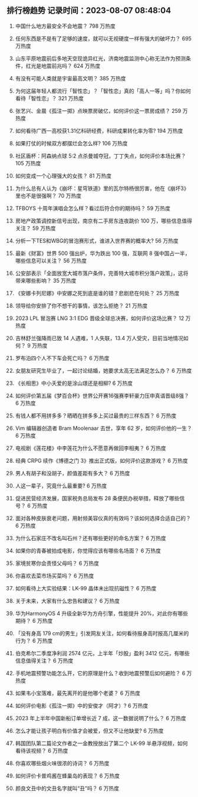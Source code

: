 
## 排行榜趋势 记录时间：2023-08-07 08:48:04
  
  1. 中国什么地方最安全不会地震？ 798 万热度
    
  2. 任何东西是不是有了足够的速度，就可以无视硬度一样有强大的破坏力？ 695 万热度
    
  3. 山东平原地震前后多地天空现诡异红光，济南地震监测中心称无法作为预测条件，红光是地震前兆吗？ 624 万热度
    
  4. 有没有可能人类就是宇宙最高文明？ 385 万热度
    
  5. 为何这届年轻人都流行「智性恋」？「智性恋」真的「高人一等」吗？你如何看待「智性恋」？ 321 万热度
    
  6. 张艺兴、金晨《孤注一掷》点映票房破亿，如何评价这一票房成绩？ 259 万热度
    
  7. 如何看待广西一高校获1.31亿科研经费，科研成果转化率为零? 194 万热度
    
  8. 如果打仗的时候双方都摆烂会怎么样? 106 万热度
    
  9. 社区盾杯：阿森纳点球 5:2 点杀曼城夺冠，丁丁失点，如何评价本场比赛？ 105 万热度
    
  10. 如何变成一个心理强大的女孩？ 81 万热度
    
  11. 为什么总有人认为《崩坏：星穹铁道》里的瓦尔特杨很厉害，他在《崩坏3》里也不是很强啊？ 70 万热度
    
  12. TFBOYS 十周年演唱会怎么样？看过后符合你的期待吗？ 59 万热度
    
  13. 房地产政策调控新信号出现，南京有二手房东连夜跳价 100 万，哪些信息值得关注？ 59 万热度
    
  14. 分析一下TES和WBG的冒泡赛形式，谁进入世界赛的概率大? 56 万热度
    
  15. 最新《财富》世界 500 强出炉，华为跌出 100 强，互联网 8 强中国占一半，哪些信息可以关注？ 56 万热度
    
  16. 公安部表示「全面放宽大城市落户条件，完善特大城市积分落户政策」，这将带来哪些影响？ 35 万热度
    
  17. 《安娜卡列尼娜》中安娜之死到底是谁的错？悲剧悲在何处？ 25 万热度
    
  18. 领导给你安排了你不想干的事情，该怎么拒绝？ 21 万热度
    
  19. 2023 LPL 冒泡赛 LNG 3:1 EDG 晋级全球总决赛，如何评价这场比赛？ 12 万热度
    
  20. 吉林舒兰强降雨已致 14 人遇难，1 人失联，13.4 万人受灾，目前当地情况如何？ 9 万热度
    
  21. 罗布泊四个人不下车会死亡吗？ 6 万热度
    
  22. 女朋友研究生毕业了，一起讨论结婚，她要求太高无法满足怎么办？ 6 万热度
    
  23. 《长相思》中小夭爱的是涂山璟还是相柳? 6 万热度
    
  24. 如何评价第五届《梦百合杯》世界公开赛16强赛李轩豪力压申真谞晋级8强？ 6 万热度
    
  25. 有钱人都不用拼多多？晒晒在拼多多上买过最贵的三样东西？ 6 万热度
    
  26. Vim 编辑器创造者 Bram Moolenaar 去世，享年 62 岁，如何评价他的一生？ 6 万热度
    
  27. 电视剧《莲花楼》中李莲花为什么不愿意再做回李相夷？ 6 万热度
    
  28. 经典 CRPG 续作《博德之门 3》推出正式版，如何评价这款游戏？ 6 万热度
    
  29. 男人有胡子和没胡子，颜值差距有多大？ 6 万热度
    
  30. 人这一辈子，究竟什么最重要? 6 万热度
    
  31. 促进民营经济发展，国家税务总局发布 28 条便民办税举措，释放了哪些信号？ 6 万热度
    
  32. 面对各种皮肤衰老问题，用射频美容仪真的有效吗？该如何选择合适自己的？ 6 万热度
    
  33. 为什么石家庄不改名叫石州？还有哪些更好的命名方案？ 6 万热度
    
  34. 如果你的青春被拍成电影，你觉得应该有哪些名场面？ 6 万热度
    
  35. 家境贫寒你会责怪父母吗？ 6 万热度
    
  36. 你喜欢去菜市场买菜吗？ 6 万热度
    
  37. 如何看待上大实验结果：LK-99 晶体未出现抗磁性？ 6 万热度
    
  38. 关于未来，大家有什么忠告和建议？ 6 万热度
    
  39. 华为HarmonyOS 4 升级全新华为方舟引擎，性能提升 20%，对此你有哪些期待？ 6 万热度
    
  40. 「没有身高 179 cm的男生」引发网友关注，如何看待报身高时报高几厘米的行为？ 6 万热度
    
  41. 伯克希尔二季度净利润 2574 亿元，上半年「炒股」盈利 3412 亿元，有哪些信息值得关注？ 6 万热度
    
  42. 手机地震预警功能怎么开，它的原理是什么？收到地震预警后如何避险？ 6 万热度
    
  43. 如果韦小宝落难，最先离开的是他哪个老婆？ 6 万热度
    
  44. 如何评价电影《孤注一掷》中的安俊才（阿才）? 6 万热度
    
  45. 2023 年上半年中国新船订单增长近 7 成，这一数据说明了什么？ 6 万热度
    
  46. 怎么才能让孩子明白有价值才会被爱，但又不让他缺爱? 6 万热度
    
  47. 韩国团队第二篇论文作者之一金教授放出了第二个 LK-99 半悬浮视频，如何看待该视频？ 6 万热度
    
  48. 你喜欢哪些烟火味很浓的诗词？ 6 万热度
    
  49. 如何评价卡普鸡酱在蜂巢岛的表现？ 6 万热度
    
  50. 颜良文丑中的文丑名字就叫“丑”吗？ 6 万热度
    